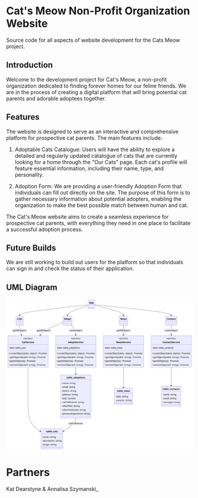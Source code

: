 # Cat's Meow Non-Profit Organization Website

Source code for all aspects of website development for the Cats Meow project.

## Introduction

Welcome to the development project for Cat's Meow, a non-profit organization dedicated to finding forever homes for our feline friends. We are in the process of creating a digital platform that will bring potential cat parents and adorable adoptees together.

## Features

The website is designed to serve as an interactive and comprehensive platform for prospective cat parents. The main features include:

1.  Adoptable Cats Catalogue: Users will have the ability to explore a detailed and regularly updated catalogue of cats that are currently looking for a home through the "Our Cats" page. Each cat's profile will feature essential information, including their name, type, and personality.

2.  Adoption Form: We are providing a user-friendly Adoption Form that individuals can fill out directly on the site. The purpose of this form is to gather necessary information about potential adopters, enabling the organization to make the best possible match between human and cat.

The Cat's Meow website aims to create a seamless experience for prospective cat parents, with everything they need in one place to facilitate a successful adoption process.

## Future Builds

We are still working to build out users for the platform so that individuals can sign in and check the status of their application.

## UML Diagram
![Mermaid Diagram](uml_data.png)

# Partners

Kat Dearstyne & Annalisa Szymanski_
